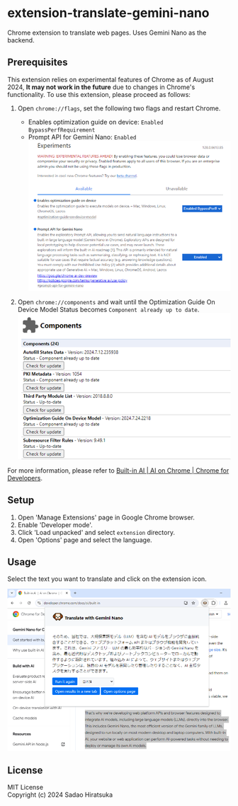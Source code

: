# extension-translate-gemini-nano

Chrome extension to translate web pages. Uses Gemini Nano as the backend.

## Prerequisites

This extension relies on experimental features of Chrome as of August 2024,
**It may not work in the future** due to changes in Chrome's functionality.
To use this extension, please proceed as follows:

1. Open `chrome://flags`, set the following two flags and restart Chrome.

    - Enables optimization guide on device: `Enabled BypassPerfRequirement`
    - Prompt API for Gemini Nano: `Enabled`
    ![Flags](img/chrome_flags.png)

2. Open `chrome://components` and wait until the Optimization Guide On Device Model Status becomes `Component already up to date`.
![Components](img/chrome_components.png)

For more information, please refer to [Built-in AI | AI on Chrome | Chrome for Developers](https://developer.chrome.com/docs/ai/built-in).

## Setup

1. Open 'Manage Extensions' page in Google Chrome browser.
2. Enable 'Developer mode'.
3. Click 'Load unpacked' and select `extension` directory.
4. Open 'Options' page and select the language.

## Usage

Select the text you want to translate and click on the extension icon.

![Translate](img/screenshot_translate.png)

## License

MIT License  
Copyright (c) 2024 Sadao Hiratsuka
